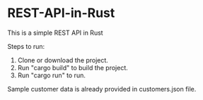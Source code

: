 # REST-API-in-Rust
This is a simple REST API in Rust

Steps to run:
1. Clone or download the project.
2. Run "cargo build" to build the project.
3. Run "cargo run" to run.

Sample customer data is already provided in customers.json file. 
